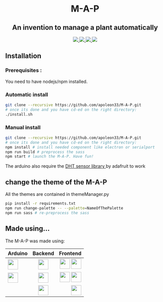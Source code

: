 <h1 align="center">M-A-P</h1>
<h2 align="center">An invention to manage a plant automatically</h2>
<p align="center">
    <a href="https://www.codefactor.io/repository/github/apoleon33/m-a-p/overview/dev">
        <img src="https://www.codefactor.io/repository/github/apoleon33/m-a-p/badge/rewrite">
    </a>
    <a href="https://github.com/apoleon33/M-A-P/stargazers/">
        <img src="https://badgen.net/github/stars/apoleon33/M-A-P">
    </a>
    <a href="http://perso.crans.org/besson/LICENSE.html">
        <img src="https://img.shields.io/badge/License-GPLv3-blue.svg">
    </a>
    <a href="https://discord.gg/hS4VgSTumn">
        <img src="https://badgen.net/discord/members/hS4VgSTumn">
    </a>
</p>

## Installation

### Prerequisites :

You need to have nodejs/npm installed.

### Automatic install

```sh
git clone --recursive https://github.com/apoleon33/M-A-P.git
# once its done and you have cd-ed on the right directory:
./install.sh
```

### Manual install

```sh
git clone --recursive https://github.com/apoleon33/M-A-P.git
# once its done and you have cd-ed on the right directory:
npm install # install needed component like electron or serialport
npm run build # preprocess the sass
npm start # launch the M-A-P. Have fun!
```

The arduino also require the [DHT sensor library ](https://github.com/adafruit/DHT-sensor-library) by adafruit to work

## change the theme of the M-A-P

All the themes are contained in themeManager.py

```sh
pip install -r requirements.txt
npm run change-palette -- --palette=NameOfThePalette
npm run sass # re-preprocess the sass
```

## Made using...

The M-A-P was made using:

| Arduino                                                                                                                                                                                                          |                                                          Backend                                                          |                                                                                                                                                                                                                                                                                       Frontend |
| :--------------------------------------------------------------------------------------------------------------------------------------------------------------------------------------------------------------- | :-----------------------------------------------------------------------------------------------------------------------: | ---------------------------------------------------------------------------------------------------------------------------------------------------------------------------------------------------------------------------------------------------------------------------------------------: |
| <a href="https://www.arduino.cc/"><img src="https://cdn.worldvectorlogo.com/logos/arduino-1.svg" width="32"></a>                                                                                                 |     <a href="https://nodejs.org/en/"><img src="https://cdn.worldvectorlogo.com/logos/nodejs-icon.svg" width="32"></a>     | <a href="https://developer.mozilla.org/en-US/docs/Web/HTML"><img src="https://cdn.worldvectorlogo.com/logos/html-1.svg" width="32"></a> <a href="https://developer.mozilla.org/en-US/docs/Web/JavaScript"><img src="https://cdn.worldvectorlogo.com/logos/logo-javascript.svg" width="32"></a> |
| <a href="https://github.com/adafruit/DHT-sensor-library"><img src="https://yt3.ggpht.com/hme3lW9xG5CzDVFK7292X0uDm1Jhk6e3C4bEBzX_RKz1hNVJyIRfTebu4oPRWRxAfBqh-CvQVY8=s176-c-k-c0x00ffffff-no-rj" width="32"></a> |          <a href="https://serialport.io/"><img src="https://serialport.io/img/nodebots-logo.svg" width="32"></a>          |                                                                       <a href="https://sass-lang.com/"><img src="https://cdn.worldvectorlogo.com/logos/sass-1.svg" width="32"></a> <a href="https://reactjs.org/"><img src="https://cdn.worldvectorlogo.com/logos/react-2.svg" width="32"></a> |
|                                                                                                                                                                                                                  | <a href="https://github.com/discordjs/RPC"><img src="https://cdn.worldvectorlogo.com/logos/discord-6.svg" width="32"></a> |                                                                                                                                                                          <a href="https://www.electronjs.org/"><img src="https://cdn.worldvectorlogo.com/logos/electron-1.svg" width="32"></a> |
